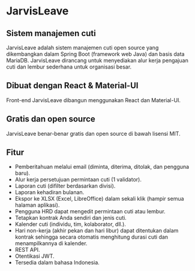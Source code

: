 # JarvisLeave

## Sistem manajemen cuti
JarvisLeave adalah sistem manajemen cuti open source yang dikembangkan dalam Spring Boot (framework web Java) dan basis data MariaDB.
JarvisLeave dirancang untuk menyediakan alur kerja pengajuan cuti dan lembur sederhana untuk organisasi besar.

## Dibuat dengan React & Material-UI
Front-end JarvisLeave dibangun menggunakan React dan Material-UI.

## Gratis dan open source
JarvisLeave benar-benar gratis dan open source di bawah lisensi MIT.

## Fitur
* Pemberitahuan melalui email (diminta, diterima, ditolak, dan pengguna baru).
* Alur kerja persetujuan permintaan cuti (1 validator).
* Laporan cuti (difilter berdasarkan divisi).
* Laporan kehadiran bulanan.
* Ekspor ke XLSX (Excel, LibreOffice) dalam sekali klik (hampir semua halaman aplikasi).
* Pengguna HRD dapat mengedit permintaan cuti atau lembur.
* Tetapkan kontrak Anda sendiri dan jenis cuti.
* Kalender cuti (individu, tim, kolaborator, dll.).
* Hari non-kerja (akhir pekan dan hari libur) dapat ditentukan dalam kontrak sehingga secara otomatis menghitung durasi cuti dan menampilkannya di kalender.
* REST API.
* Otentikasi JWT.
* Tersedia dalam bahasa Indonesia.

